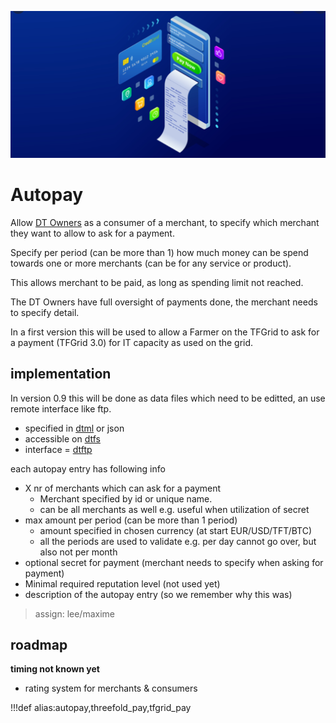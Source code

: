 ![](img/pay.png)

# Autopay

Allow [DT Owners](internet4:dtowner) as a consumer of a merchant, to specify which merchant they want to allow to ask for a payment.

Specify per period (can be more than 1) how much money can be spend towards one or more merchants (can be for any service or product).

This allows merchant to be paid, as long as spending limit not reached.

The DT Owners have full oversight of payments done, the merchant needs to specify detail.

In a first version this will be used to allow a Farmer on the TFGrid to ask for a payment (TFGrid 3.0) for IT capacity as used on the grid.

## implementation

In version 0.9 this will be done as data files which need to be editted, an use remote interface like ftp.

- specified in [dtml](internet4:dtml) or json
- accessible on [dtfs](internet4:dtfs)
- interface = [dtftp](internet4:dtftp)

each autopay entry has following info

- X nr of merchants which can ask for a payment
  - Merchant specified by id or unique name.
  - can be all merchants as well e.g. useful when utilization of secret
- max amount per period (can be more than 1 period)
  - amount specified in chosen currency (at start EUR/USD/TFT/BTC)
  - all the periods are used to validate e.g. per day cannot go over, but also not per month
- optional secret for payment (merchant needs to specify when asking for payment)
- Minimal required reputation level (not used yet)
- description of the autopay entry (so we remember why this was)

> assign: lee/maxime

## roadmap

**timing not known yet**

- rating system for merchants & consumers

!!!def alias:autopay,threefold_pay,tfgrid_pay